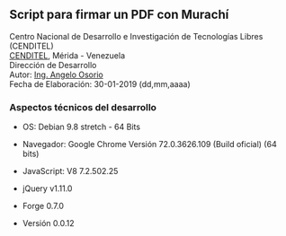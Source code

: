 ## Script para firmar un PDF con Murachí
Centro Nacional de Desarrollo e Investigación de Tecnologías Libres (CENDITEL) <br>
[CENDITEL](https://www.cenditel.gob.ve/), Mérida - Venezuela<br>
Dirección de Desarrollo<br>
Autor: [Ing. Angelo Osorio](https://twitter.com/Engel_PAIN)<br>
Fecha de Elaboración: 30-01-2019 (dd,mm,aaaa)

### Aspectos técnicos del desarrollo
* OS: Debian 9.8 stretch - 64 Bits
* Navegador: Google Chrome Versión 72.0.3626.109 (Build oficial) (64 bits)
* JavaScript: V8 7.2.502.25

* jQuery v1.11.0
* Forge 0.7.0
* Versión 0.0.12